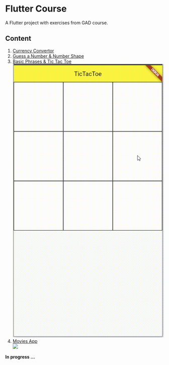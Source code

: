 # Flutter Course 

A Flutter project with exercises from GAD course.

## Content 

1. [Currency Convertor](https://github.com/CristiSandu/Flutter-Course/tree/main/lib/src/01)  
2. [Guess a Number & Number Shape](https://github.com/CristiSandu/Flutter-Course/tree/main/lib/src/02)  
3. [Basic Phrases & Tic Tac Toe](https://github.com/CristiSandu/Flutter-Course/tree/main/lib/src/03)   
![](/SSAPP/03/Demo.gif)  
4. [Movies App](https://github.com/CristiSandu/Flutter-Course/tree/main/lib/src/04)   
![](/SSAPP/04/Media2.gif)  

**In progress ...** 
